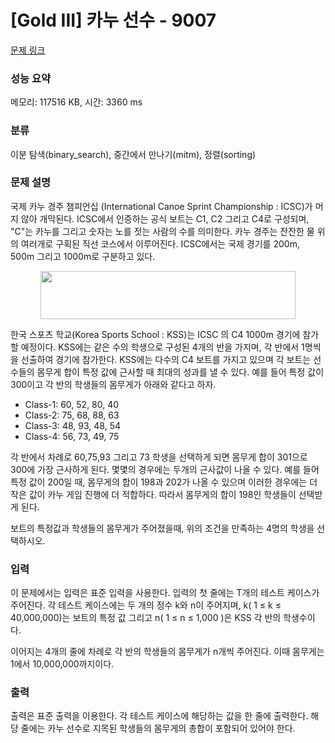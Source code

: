# [Gold III] 카누 선수 - 9007 

[문제 링크](https://www.acmicpc.net/problem/9007) 

### 성능 요약

메모리: 117516 KB, 시간: 3360 ms

### 분류

이분 탐색(binary_search), 중간에서 만나기(mitm), 정렬(sorting)

### 문제 설명

<p>국제 카누 경주 챔피언십 (International Canoe Sprint Championship : ICSC)가 머지 않아 개막된다. ICSC에서 인증하는 공식 보트는 C1, C2 그리고 C4로 구성되며, "C"는 카누를 그리고 숫자는 노를 젓는 사람의 수를 의미한다. 카누 경주는 잔잔한 물 위의 여러개로 구획된 직선 코스에서 이루어진다. ICSC에서는 국제 경기를 200m, 500m 그리고 1000m로 구분하고 있다.</p>

<p style="text-align: center;"><img src="https://www.acmicpc.net/userupload/jcdgods/201509/d1c460011a93350813f544f4dbb65455.jpg" style="height:77px; width:408px"></p>

<p>한국 스포츠 학교(Korea Sports School : KSS)는 ICSC 의 C4 1000m 경기에 참가할 예정이다. KSS에는 같은 수의 학생으로 구성된 4개의 반을 가지며, 각 반에서 1명씩을 선출하여 경기에 참가한다. KSS에는 다수의 C4 보트를 가지고 있으며 각 보트는 선수들의 몸무게 합이 특정 값에 근사할 때 최대의 성과를 낼 수 있다. 예를 들어 특정 값이 300이고 각 반의 학생들의 몸무게가 아래와 같다고 하자.</p>

<ul>
	<li>Class-1: 60, 52, 80, 40</li>
	<li>Class-2: 75, 68, 88, 63</li>
	<li>Class-3: 48, 93, 48, 54</li>
	<li>Class-4: 56, 73, 49, 75</li>
</ul>

<p>각 반에서 차례로 60,75,93 그리고 73 학생을 선택하게 되면 몸무게 합이 301으로 300에 가장 근사하게 된다. 몇몇의 경우에는 두개의 근사값이 나올 수 있다. 예를 들어 특정 값이 200일 때, 몸무게의 합이 198과 202가 나올 수 있으며 이러한 경우에는 더 작은 값이 카누 게임 진행에 더 적합하다. 따라서 몸무게의 합이 198인 학생들이 선택받게 된다.</p>

<p>보트의 특정값과 학생들의 몸무게가 주어졌을때, 위의 조건을 만족하는 4명의 학생을 선택하시오.</p>

### 입력 

 <p>이 문제에서는 입력은 표준 입력을 사용한다. 입력의 첫 줄에는 T개의 테스트 케이스가 주어진다. 각 테스트 케이스에는 두 개의 정수 k와 n이 주어지며, k( 1 ≤ k ≤ 40,000,000)는 보트의 특정 값 그리고 n( 1 ≤ n ≤ 1,000 )은 KSS 각 반의 학생수이다.</p>

<p>이어지는 4개의 줄에 차례로 각 반의 학생들의 몸무게가 n개씩 주어진다. 이때 몸무게는 1에서 10,000,000까지이다.</p>

### 출력 

 <p>출력은 표준 출력을 이용한다. 각 테스트 케이스에 해당하는 값을 한 줄에 출력한다. 해당 줄에는 카누 선수로 지목된 학생들의 몸무게의 총합이 포함되어 있어야 한다.</p>

